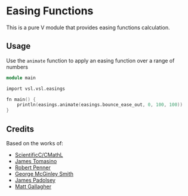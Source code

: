 # Easing Functions

This is a pure V module that provides easing functions calculation.

## Usage

Use the `animate` function to apply an easing function over a range of numbers

```v
module main

import vsl.vsl.easings

fn main() {
	println(easings.animate(easings.bounce_ease_out, 0, 100, 100))
}
```

## Credits

Based on the works of:

- [ScientificC/CMathL](https://github.com/ScientificC/cmathl)
- [James Tomasino](https://github.com/jamestomasino/veasing)
- [Robert Penner](http://robertpenner.com/easing/)
- [George McGinley Smith](http://gsgd.co.uk/sandbox/jquery/easing/)
- [James Padolsey](http://james.padolsey.com/demos/jquery/easing/)
- [Matt Gallagher](http://cocoawithlove.com/2008/09/parametric-acceleration-curves-in-core.html)
